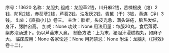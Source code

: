 序号：13620
名称：龙胆丸
组成：龙胆草2钱，川升麻2钱，苦楝根皮（焙）2钱，防风2钱，赤茯苓2钱，芦荟2钱，油发灰2钱，青黛（干）3钱，黄连（净）3钱。
出处：《直指小儿》卷三。
主治：脑疳，头皮光急，满头饼疮，脑热发结，身汗，腮肿囟高。
加减：None
功效：None
用法用量：每服20丸，食后薄荷、紫苏泡汤送下。仍以芦荟末入鼻。
制备方法：上为末，猪胆汁浸糕糊丸，如麻子大。
临床应用：None
各家论述：None
用药禁忌：None
附注：龙脑丸（《得效》卷十二）。
